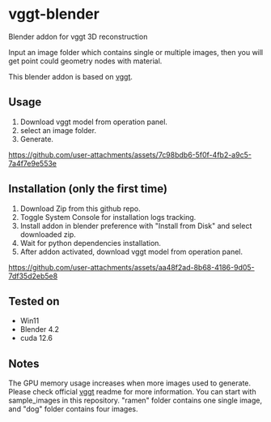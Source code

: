 # vggt-blender
Blender addon for vggt 3D reconstruction

Input an image folder which contains single or multiple images, then you will get point could geometry nodes with material.

This blender addon is based on [vggt](https://github.com/facebookresearch/vggt).

## Usage
1. Download vggt model from operation panel.
2. select an image folder.
3. Generate.

https://github.com/user-attachments/assets/7c98bdb6-5f0f-4fb2-a9c5-7a4f7e9e553e

## Installation (only the first time)
1. Download Zip from this github repo.
2. Toggle System Console for installation logs tracking.
3. Install addon in blender preference with "Install from Disk" and select downloaded zip.
4. Wait for python dependencies installation.
5. After addon activated, download vggt model from operation panel.

https://github.com/user-attachments/assets/aa48f2ad-8b68-4186-9d05-7df35d2eb5e8

## Tested on
- Win11
- Blender 4.2
- cuda 12.6

## Notes
The GPU memory usage increases when more images used to generate. Please check official [vggt](https://github.com/facebookresearch/vggt) readme for more information. You can start with sample_images in this repository. "ramen" folder contains one single image, and "dog" folder contains four images.
